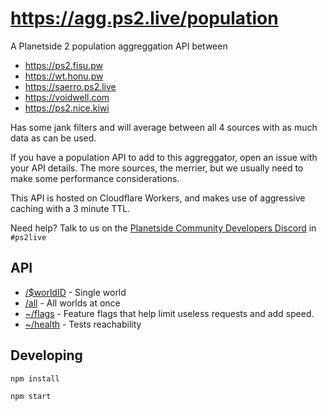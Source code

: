 # https://agg.ps2.live/population

A Planetside 2 population aggreggation API between

- https://ps2.fisu.pw
- https://wt.honu.pw
- https://saerro.ps2.live
- https://voidwell.com
- https://ps2.nice.kiwi

Has some jank filters and will average between all 4 sources with as much data as can be used.

If you have a population API to add to this aggreggator, open an issue with your API details. The more sources, the merrier, but we usually need to make some performance considerations.

This API is hosted on Cloudflare Workers, and makes use of aggressive caching with a 3 minute TTL.

Need help? Talk to us on the [Planetside Community Developers Discord](https://discord.gg/yVzGEg3RKV) in `#ps2live`

## API

- [/$worldID](https://agg.ps2.live/population/1) - Single world
- [/all](https://agg.ps2.live/population/all) - All worlds at once
- [~/flags](https://agg.ps2.live/population~/flags) - Feature flags that help limit useless requests and add speed.
- [~/health](https://agg.ps2.live/population~/health) - Tests reachability

## Developing

```
npm install

npm start
```
